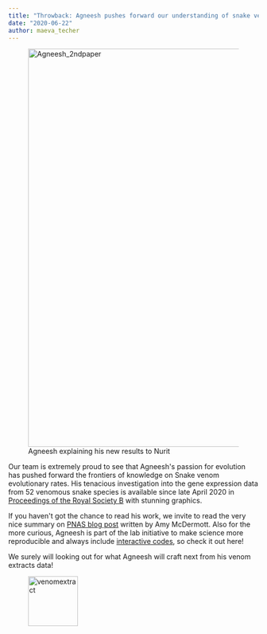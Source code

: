 ```yaml
---
title: "Throwback: Agneesh pushes forward our understanding of snake venom evolution"
date: "2020-06-22"
author: maeva_techer
---
```


<figure>
    <a href="Agneesh_2ndpaper"><img src="{{ site.url }}{{ site.baseurl }}/images/Agneesh_2ndpaper.jpg" alt="Agneesh_2ndpaper" width="800"></a>
    <figcaption>Agneesh explaining his new results to Nurit</figcaption>
</figure>

Our team is extremely proud to see that Agneesh's passion for evolution has pushed forward the frontiers of knowledge on Snake venom evolutionary rates. His tenacious investigation into the gene expression data from 52 venomous snake species is available since late April 2020 in [Proceedings of the Royal Society B](https://royalsocietypublishing.org/doi/full/10.1098/rspb.2020.0613?af=R#d9166490e1) with stunning graphics.

If you haven't got the chance to read his work, we invite to read the very nice summary on [PNAS blog post](http://blog.pnas.org/2020/05/snake-venom-evolved-in-fits-and-spurts/) written by Amy McDermott. Also for the more curious, Agneesh is part of the lab initiative to make science more reproducible and always include [interactive codes](https://agneeshbarua.github.io/venom-phenotype-evolution/), so check it out here!

We surely will looking out for what Agneesh will craft next from his venom extracts data!
<figure>
    <a href="venomextract"><img src="{{ site.url }}{{ site.baseurl }}/images/venomextract.jpg" alt="venomextract" width="100"></a>
</figure>
